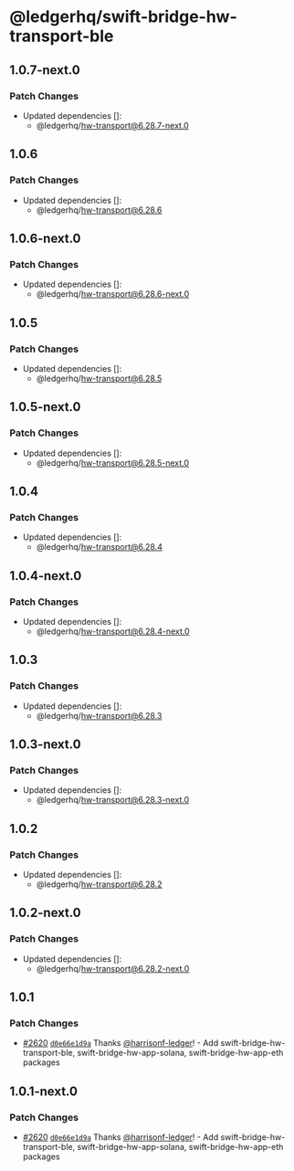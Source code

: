 # @ledgerhq/swift-bridge-hw-transport-ble

## 1.0.7-next.0

### Patch Changes

- Updated dependencies []:
  - @ledgerhq/hw-transport@6.28.7-next.0

## 1.0.6

### Patch Changes

- Updated dependencies []:
  - @ledgerhq/hw-transport@6.28.6

## 1.0.6-next.0

### Patch Changes

- Updated dependencies []:
  - @ledgerhq/hw-transport@6.28.6-next.0

## 1.0.5

### Patch Changes

- Updated dependencies []:
  - @ledgerhq/hw-transport@6.28.5

## 1.0.5-next.0

### Patch Changes

- Updated dependencies []:
  - @ledgerhq/hw-transport@6.28.5-next.0

## 1.0.4

### Patch Changes

- Updated dependencies []:
  - @ledgerhq/hw-transport@6.28.4

## 1.0.4-next.0

### Patch Changes

- Updated dependencies []:
  - @ledgerhq/hw-transport@6.28.4-next.0

## 1.0.3

### Patch Changes

- Updated dependencies []:
  - @ledgerhq/hw-transport@6.28.3

## 1.0.3-next.0

### Patch Changes

- Updated dependencies []:
  - @ledgerhq/hw-transport@6.28.3-next.0

## 1.0.2

### Patch Changes

- Updated dependencies []:
  - @ledgerhq/hw-transport@6.28.2

## 1.0.2-next.0

### Patch Changes

- Updated dependencies []:
  - @ledgerhq/hw-transport@6.28.2-next.0

## 1.0.1

### Patch Changes

- [#2620](https://github.com/LedgerHQ/ledger-live/pull/2620) [`d0e66e1d9a`](https://github.com/LedgerHQ/ledger-live/commit/d0e66e1d9a72bed65151f106bdfb2f1edd981265) Thanks [@harrisonf-ledger](https://github.com/harrisonf-ledger)! - Add swift-bridge-hw-transport-ble, swift-bridge-hw-app-solana, swift-bridge-hw-app-eth packages

## 1.0.1-next.0

### Patch Changes

- [#2620](https://github.com/LedgerHQ/ledger-live/pull/2620) [`d0e66e1d9a`](https://github.com/LedgerHQ/ledger-live/commit/d0e66e1d9a72bed65151f106bdfb2f1edd981265) Thanks [@harrisonf-ledger](https://github.com/harrisonf-ledger)! - Add swift-bridge-hw-transport-ble, swift-bridge-hw-app-solana, swift-bridge-hw-app-eth packages
